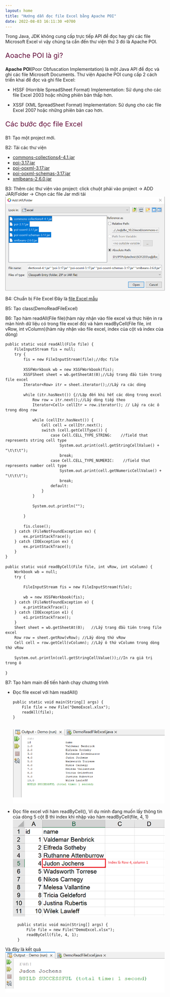```yaml
---
layout: home
title: "Hướng dẫn đọc file Excel bằng Apache POI"
date: 2022-08-03 16:11:30 +0700
---
```


Trong Java, JDK không cung cấp trực tiếp API để đọc hay ghi các file Microsoft Excel vì vậy chúng ta cần đến thư viện thứ 3 đó là Apache POI.

<p style="color: #610b38; font-size: 22px">Aoache POI là gì?</p>

<strong>Apache POI</strong>(Poor Obfuscation Implementation) là một Java API để đọc và ghi các file Microsoft Documents. Thư viện Apache POI cung cấp 2 cách triển khai để đọc và ghi file Excel:

- HSSF (Horrible SpreadSheet Format) Implementation: Sử dụng cho các file Excel 2003 hoặc những phiên bản thấp hơn.

- XSSF (XML SpreadSheet Format) Implementation: Sử dụng cho các file Excel 2007 hoặc những phiên bản cao hơn. 


<p style="color: #610b38; font-size: 22px">Các bước đọc file Excel</p>

B1: Tạo một project mới.

B2: Tải các thư viện 
- [commons-collections4-4.1.jar](https://bit.ly/2SG4r3Y)
- [poi-3.17.jar](https://bit.ly/2Y6HRY9)
- [poi-ooxml-3.17.jar](https://bit.ly/2LJ1leO)
- [poi-ooxml-schemas-3.17.jar](https://bit.ly/2LHjeL9)
- [xmlbeans-2.6.0.jar](https://bit.ly/2ybqxBR)

B3: Thêm các thư viện vào project: click chuột phải vào project -> ADD JAR/Folder -> Chọn các file Jar mới tải
    ![]()
    ![ExcelLib.png](/img/ExcelLib.png)

B4: Chuẩn bị File Excel
Đây là [file Excel mẫu](/excel/DemoExcel.xlsx)

B5: Tạo class(DemoReadFileExcel)

B6: Tạo hàm readAll(File file)(hàm này nhận vào file excel và thực hiện in ra màn hình dữ liệu có trong file excel đó) và hàm readByCell(File file, int vRow, int vColumn)(hàm này nhận vào file excel, index của cột và index của dòng)

    public static void readAll(File file) {
        FileInputStream fis = null;
        try {
            fis = new FileInputStream(file);//đọc file 

            XSSFWorkbook wb = new XSSFWorkbook(fis);
            XSSFSheet sheet = wb.getSheetAt(0);//Lấy trang đầu tiên trong file excel
            Iterator<Row> itr = sheet.iterator();//Lấy ra các dòng

            while (itr.hasNext()) {//Lặp đến khi hết các dòng trong excel
                Row row = itr.next();//Lấy dòng tiếp theo
                Iterator<Cell> cellItr = row.iterator(); // Lấy ra các ô trong dòng row

                while (cellItr.hasNext()) {
                    Cell cell = cellItr.next();
                    switch (cell.getCellType()) {
                        case Cell.CELL_TYPE_STRING:    //field that represents string cell type  
                            System.out.print(cell.getStringCellValue() + "\t\t\t");
                            break;
                        case Cell.CELL_TYPE_NUMERIC:    //field that represents number cell type  
                            System.out.print(cell.getNumericCellValue() + "\t\t\t");
                            break;
                        default:
                    }
                }

                System.out.println("");

            }

            fis.close();
        } catch (FileNotFoundException ex) {
            ex.printStackTrace();
        } catch (IOException ex) {
            ex.printStackTrace();
        }
    }

    public static void readByCell(File file, int vRow, int vColumn) {
        Workbook wb = null;
        try {

            FileInputStream fis = new FileInputStream(file);

            wb = new XSSFWorkbook(fis);
        } catch (FileNotFoundException e) {
            e.printStackTrace();
        } catch (IOException e1) {
            e1.printStackTrace();
        }
        Sheet sheet = wb.getSheetAt(0);   //Lấy trang đầu tiên trong file excel
        Row row = sheet.getRow(vRow); //Lầy dòng thứ vRow
        Cell cell = row.getCell(vColumn); //Lấy ô thứ vColumn trong dòng thứ vRow

        System.out.println(cell.getStringCellValue());//In ra giá trị trong ô

    }


B7: Tạo hàm main để tiến hành chạy chương trình

-   Đọc file excel với hàm readAll()

        public static void main(String[] args) {
            File file = new File("DemoExcel.xlsx");
            readAll(file);
        }

    ![]()
    ![ExcelResult1.png](/img//ExcelResult1.png)


- Đọc file excel với hàm readByCell(), Ví dụ mình đang muốn lấy thông tin của dòng 5 cột B thì index khi nhập vào hàm readByCell(file, 4, 1)
    ![]()
    ![ExcelRequest1.png](/img//ExcelRequest1.png)


        public static void main(String[] args) {
            File file = new File("DemoExcel.xlsx");
            readByCell(file, 4, 1);
        }

Và đây là kết quả
    ![]()
    ![ExcelResult2.png](/img/ExcelResult2.png)





